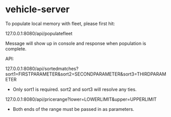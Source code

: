 # vehicle-server

To populate local memory with fleet, please first hit:

127.0.0.1:8080/api/populatefleet

Message will show up in console and response when population is complete.

API:

127.0.0.1:8080/api/sortedmatches?sort1=FIRSTPARAMETER&sort2=SECONDPARAMETER&sort3=THIRDPARAMETER

* Only sort1 is required. sort2 and sort3 will resolve any ties.

127.0.0.1:8080/api/pricerange?lower=LOWERLIMIT&upper=UPPERLIMIT

* Both ends of the range must be passed in as parameters.


